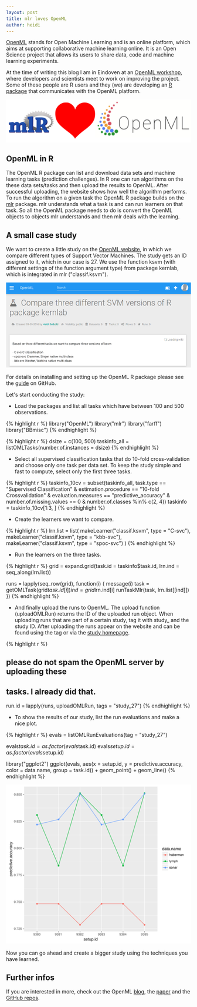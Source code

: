 ```yaml
---
layout: post
title: mlr loves OpenML
author: heidi
---
```





[OpenML](http://www.openml.org/) stands for Open Machine Learning and is an
online platform, which aims at supporting collaborative machine learning
online. It is an Open Science project that allows its users to share data, code
and machine learning experiments.

At the time of writing this blog I am in Eindoven at an [OpenML
workshop](http://openml2016dev.openml.org/), where developers and scientists
meet to work on improving the project. Some of these people are R users and they (we)
are developing an [R package](https://github.com/openml/openml-r) that
communicates with the OpenML platform.

<!--more-->

![graphic](/images/2016-09-09-mlr-loves-OpenML/mlr_loves_openml.png) 

## OpenML in R
The OpenML R package can list and download data sets and machine
learning tasks (prediction challenges).  In R one can run algorithms on the
these data sets/tasks and
then upload the results to OpenML. After successful uploading, the website shows how well the
algorithm performs.  To run the algorithm on a given task the OpenML R package
builds on the [mlr](https://github.com/mlr-org/mlr) package. mlr understands
what a task is and can run learners on that task. So all the OpenML package
needs to do is convert the OpenML objects to objects mlr understands and then
mlr deals with the learning.


## A small case study

We want to create a little study on the [OpenML
website](http://www.openml.org/), in which we compare different types of Support
Vector Machines.  The study gets an ID assigned to it, which in our case is 27.
We use the function ksvm (with different settings of the function argument type)
from package kernlab, which is integrated in mlr ("classif.ksvm").

![graphic](/images/2016-09-09-mlr-loves-OpenML/openml_screenshot_study.png) 


For details on installing and setting up the OpenML R package please see the
[guide](https://github.com/openml/openml-r) on GitHub.

Let's start conducting the study:

- Load the packages and list all tasks which have between 100 and 500
  observations. 

{% highlight r %}
library("OpenML")
library("mlr")
library("farff")
library("BBmisc")
{% endhighlight %}


{% highlight r %}
dsize = c(100, 500)
taskinfo_all = listOMLTasks(number.of.instances = dsize)
{% endhighlight %}

- Select all supervised classification tasks that do 10-fold cross-validation
  and choose only one task per data set. To keep the study simple and fast to compute, 
  select only the first three tasks.

{% highlight r %}
taskinfo_10cv = subset(taskinfo_all, task.type == "Supervised Classification" & 
                    estimation.procedure == "10-fold Crossvalidation" &
                    evaluation.measures == "predictive_accuracy" &
                    number.of.missing.values == 0 &
                    number.of.classes %in% c(2, 4))
taskinfo = taskinfo_10cv[1:3, ]
{% endhighlight %}

- Create the learners we want to compare.

{% highlight r %}
lrn.list = list(
  makeLearner("classif.ksvm", type = "C-svc"),
  makeLearner("classif.ksvm", type = "kbb-svc"),
  makeLearner("classif.ksvm", type = "spoc-svc")
)
{% endhighlight %}

- Run the learners on the three tasks.

{% highlight r %}
grid = expand.grid(task.id = taskinfo$task.id, 
                   lrn.ind = seq_along(lrn.list))

runs = lapply(seq_row(grid), function(i) {
  message(i)
  task = getOMLTask(grid$task.id[i])
  ind = grid$lrn.ind[i]
  runTaskMlr(task, lrn.list[[ind]])
})
{% endhighlight %}

- And finally upload the runs to OpenML.  The upload function (uploadOMLRun)
  returns the ID of the uploaded run object.  When uploading runs that are part
of a certain study, tag it with study_ and the study ID. After uploading the runs appear
on the website and can be found using the tag or via the
[study homepage](http://www.openml.org/index.php/s/27).


{% highlight r %}
## please do not spam the OpenML server by uploading these
## tasks. I already did that.
run.id = lapply(runs, uploadOMLRun, tags = "study_27")
{% endhighlight %}


- To show the results of our study, list the run evaluations and make a nice plot.


{% highlight r %}
evals = listOMLRunEvaluations(tag = "study_27")

evals$task.id = as.factor(evals$task.id)
evals$setup.id = as.factor(evals$setup.id)

library("ggplot2")
ggplot(evals, aes(x = setup.id, y = predictive.accuracy, 
                  color = data.name, group = task.id)) + 
  geom_point() + geom_line()
{% endhighlight %}

![plot of chunk unnamed-chunk-8](/figures/2016-09-09-mlr-loves-OpenML/unnamed-chunk-8-1.svg)

Now you can go ahead and create a bigger study using the techniques you have learned.


## Further infos
If you are interested in more, check out the OpenML
[blog](https://medium.com/open-machine-learning), the
[paper](https://www.researchgate.net/publication/263890323_OpenML_Networked_science_in_machine_learning)
and the [GitHub repos](https://github.com/openml).





